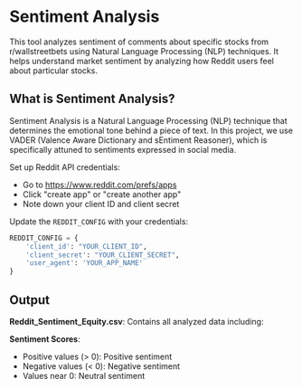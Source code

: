 # Sentiment Analysis

This tool analyzes sentiment of comments about specific stocks from r/wallstreetbets using Natural Language Processing (NLP) techniques. It helps understand market sentiment by analyzing how Reddit users feel about particular stocks.

## What is Sentiment Analysis?

Sentiment Analysis is a Natural Language Processing (NLP) technique that determines the emotional tone behind a piece of text. In this project, we use VADER (Valence Aware Dictionary and sEntiment Reasoner), which is specifically attuned to sentiments expressed in social media.

Set up Reddit API credentials:
   - Go to https://www.reddit.com/prefs/apps
   - Click "create app" or "create another app"
   - Note down your client ID and client secret

Update the `REDDIT_CONFIG` with your credentials:
```python
REDDIT_CONFIG = {
    'client_id': "YOUR_CLIENT_ID",
    'client_secret': "YOUR_CLIENT_SECRET",
    'user_agent': 'YOUR_APP_NAME'
}
```

## Output

**Reddit_Sentiment_Equity.csv**: Contains all analyzed data including:

**Sentiment Scores**:
  - Positive values (> 0): Positive sentiment
  - Negative values (< 0): Negative sentiment
  - Values near 0: Neutral sentiment
